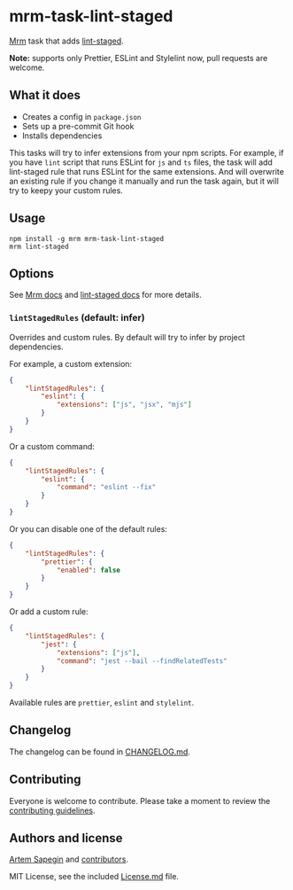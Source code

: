 <!-- lint-staged -->

# mrm-task-lint-staged

[Mrm](https://github.com/sapegin/mrm) task that adds [lint-staged](https://github.com/okonet/lint-staged).

**Note:** supports only Prettier, ESLint and Stylelint now, pull requests are welcome.

## What it does

-   Creates a config in `package.json`
-   Sets up a pre-commit Git hook
-   Installs dependencies

This tasks will try to infer extensions from your npm scripts. For example, if you have `lint` script that runs ESLint for `js` and `ts` files, the task will add lint-staged rule that runs ESLint for the same extensions. And will overwrite an existing rule if you change it manually and run the task again, but it will try to keepy your custom rules.

## Usage

```
npm install -g mrm mrm-task-lint-staged
mrm lint-staged
```

## Options

See [Mrm docs](../../docs/Getting_started.md) and [lint-staged docs](https://github.com/okonet/lint-staged/blob/master/README.md) for more details.

### `lintStagedRules` (default: infer)

Overrides and custom rules. By default will try to infer by project dependencies.

For example, a custom extension:

```json
{
	"lintStagedRules": {
		"eslint": {
			"extensions": ["js", "jsx", "mjs"]
		}
	}
}
```

Or a custom command:

```json
{
	"lintStagedRules": {
		"eslint": {
			"command": "eslint --fix"
		}
	}
}
```

Or you can disable one of the default rules:

```json
{
	"lintStagedRules": {
		"prettier": {
			"enabled": false
		}
	}
}
```

Or add a custom rule:

```json
{
	"lintStagedRules": {
		"jest": {
			"extensions": ["js"],
			"command": "jest --bail --findRelatedTests"
		}
	}
}
```

Available rules are `prettier`, `eslint` and `stylelint`.

## Changelog

The changelog can be found in [CHANGELOG.md](CHANGELOG.md).

## Contributing

Everyone is welcome to contribute. Please take a moment to review the [contributing guidelines](../../Contributing.md).

## Authors and license

[Artem Sapegin](https://sapegin.me) and [contributors](https://github.com/sapegin/mrm/graphs/contributors).

MIT License, see the included [License.md](License.md) file.

